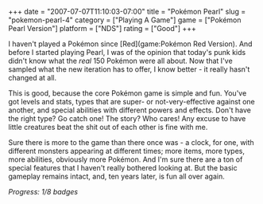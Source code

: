 +++
date = "2007-07-07T11:10:03-07:00"
title = "Pokémon Pearl"
slug = "pokemon-pearl-4"
category = ["Playing A Game"]
game = ["Pokémon Pearl Version"]
platform = ["NDS"]
rating = ["Good"]
+++

I haven't played a Pokémon since [Red](game:Pokémon Red Version).  And before I started playing Pearl, I was of the opinion that today's punk kids didn't know what the <i>real</i> 150 Pokémon were all about.  Now that I've sampled what the new iteration has to offer, I know better - it really hasn't changed at all.

This is good, because the core Pokémon game is simple and fun.  You've got levels and stats, types that are super- or not-very-effective against one another, and special abilities with different powers and effects.  Don't have the right type?  Go catch one!  The story?  Who cares!  Any excuse to have little creatures beat the shit out of each other is fine with me.

Sure there is more to the game than there once was - a clock, for one, with different monsters appearing at different times; more items, more types, more abilities, obviously more Pokémon.  And I'm sure there are a ton of special features that I haven't really bothered looking at.  But the basic gameplay remains intact, and, ten years later, is fun all over again.

<i>Progress: 1/8 badges</i>
